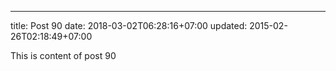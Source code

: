 ---
title: Post 90
date: 2018-03-02T06:28:16+07:00
updated: 2015-02-26T02:18:49+07:00

This is content of post 90